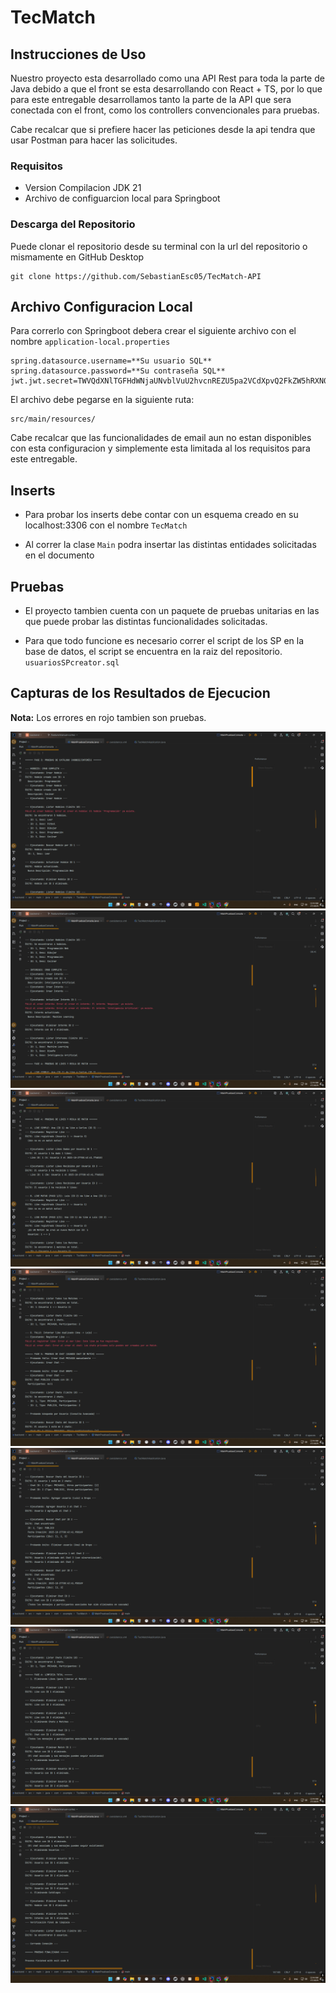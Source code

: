 # TecMatch

## Instrucciones de Uso

Nuestro proyecto esta desarrollado como una API Rest para toda la parte de Java debido a que el front se esta desarrollando con React + TS, por lo que para este entregable desarrollamos tanto la parte de la API que sera conectada con el front, como los controllers convencionales para pruebas.

Cabe recalcar que si prefiere hacer las peticiones desde la api tendra que usar Postman para hacer las solicitudes.

### Requisitos

- Version Compilacion JDK 21
- Archivo de configuarcion local para Springboot

### Descarga del Repositorio

Puede clonar el repositorio desde su terminal con la url del repositorio o mismamente en GitHub Desktop

```terminal
git clone https://github.com/SebastianEsc05/TecMatch-API
```

## Archivo Configuracion Local

Para correrlo con Springboot debera crear el siguiente archivo con el nombre `application-local.properties`

```properties
spring.datasource.username=**Su usuario SQL**
spring.datasource.password=**Su contraseña SQL**
jwt.jwt.secret=TWVQdXNlTGFHdWNjaUNvblVuU2hvcnREZU5pa2VCdXpvQ2FkZW5hRXN0b3lRdWVHb3Rlb1NpZ29Wb2xhbmRvQ2l1ZGFkRW5DaXVkYWRUdW1iYW5kb0VsQ2x1YlNob3V0T3V0UGFyYU5lbw==
```

El archivo debe pegarse en la siguiente ruta:

```path
src/main/resources/
```

Cabe recalcar que las funcionalidades de email aun no estan disponibles con esta configuracion y simplemente esta limitada al los requisitos para este entregable.

## Inserts

- Para probar los inserts debe contar con un esquema creado en su localhost:3306
  con el nombre `TecMatch`

- Al correr la clase `Main` podra insertar las distintas entidades solicitadas en el documento

## Pruebas

- El proyecto tambien cuenta con un paquete de pruebas unitarias en las que puede probar las distintas funcionalidades solicitadas.

- Para que todo funcione es necesario correr el script de los SP en la base de datos, el script se encuentra en la raiz del repositorio. `usuariosSPcreator.sql`

## Capturas de los Resultados de Ejecucion

**Nota:** Los errores en rojo tambien son pruebas.

![alt text](<screenshots/1.png>) ![alt text](<screenshots/2.png>) ![alt text](<screenshots/3.png>) ![alt text](<screenshots/4.png>) ![alt text](<screenshots/5.png>) ![alt text](<screenshots/6.png>) ![alt text](<screenshots/7.png>)
